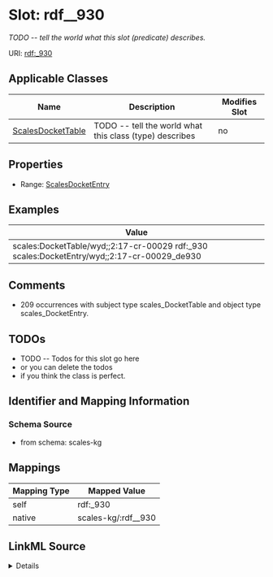 

# Slot: rdf__930


_TODO -- tell the world what this slot (predicate) describes._





URI: [rdf:_930](http://www.w3.org/1999/02/22-rdf-syntax-ns#_930)



<!-- no inheritance hierarchy -->





## Applicable Classes

| Name | Description | Modifies Slot |
| --- | --- | --- |
| [ScalesDocketTable](../classes/ScalesDocketTable.md) | TODO -- tell the world what this class (type) describes |  no  |







## Properties

* Range: [ScalesDocketEntry](../classes/ScalesDocketEntry.md)






## Examples

| Value |
| --- |
| scales:DocketTable/wyd;;2:17-cr-00029 rdf:_930 scales:DocketEntry/wyd;;2:17-cr-00029_de930 |

## Comments

* 209 occurrences with subject type scales_DocketTable and object type scales_DocketEntry.

## TODOs

* TODO -- Todos for this slot go here
* or you can delete the todos
* if you think the class is perfect.

## Identifier and Mapping Information







### Schema Source


* from schema: scales-kg




## Mappings

| Mapping Type | Mapped Value |
| ---  | ---  |
| self | rdf:_930 |
| native | scales-kg/:rdf__930 |




## LinkML Source

<details>
```yaml
name: rdf__930
description: TODO -- tell the world what this slot (predicate) describes.
todos:
- TODO -- Todos for this slot go here
- or you can delete the todos
- if you think the class is perfect.
comments:
- 209 occurrences with subject type scales_DocketTable and object type scales_DocketEntry.
examples:
- value: scales:DocketTable/wyd;;2:17-cr-00029 rdf:_930 scales:DocketEntry/wyd;;2:17-cr-00029_de930
from_schema: scales-kg
rank: 1000
slot_uri: rdf:_930
alias: rdf__930
domain_of:
- scales_DocketTable
range: scales_DocketEntry

```
</details>